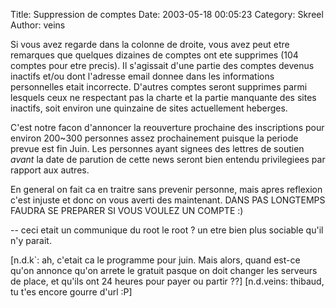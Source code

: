 Title: Suppression de comptes
Date: 2003-05-18 00:05:23
Category: Skreel
Author: veins

Si vous avez regarde dans la colonne de droite, vous avez peut etre remarques que quelques dizaines de comptes ont ete supprimes (104 comptes pour etre precis).
Il s'agissait d'une partie des comptes devenus inactifs et/ou dont l'adresse email donnee dans les informations personnelles etait incorrecte. D'autres comptes seront supprimes parmi lesquels ceux ne respectant pas la charte et la partie manquante des sites inactifs, soit environ une quinzaine de sites actuellement heberges.

C'est notre facon d'annoncer la reouverture prochaine des inscriptions pour environ 200~300 personnes assez prochainement puisque la periode prevue est fin Juin.
Les personnes ayant signees des lettres de soutien _avant_ la date de parution de cette news seront bien entendu privilegiees par rapport aux autres.

En general on fait ca en traitre sans prevenir personne, mais apres reflexion c'est injuste et donc on vous averti des maintenant. DANS PAS LONGTEMPS FAUDRA SE PREPARER SI VOUS VOULEZ UN COMPTE :)

-- ceci etait un communique du root
le root ? un etre bien plus sociable qu'il n'y parait.

[n.d.k`: ah, c'etait ca le programme pour juin. Mais alors, quand est-ce qu'on annonce qu'on arrete le gratuit pasque on doit changer les serveurs de place, et qu'ils ont 24 heures pour payer ou partir ??]
[n.d.veins: thibaud, tu t'es encore gourre d'url :P]